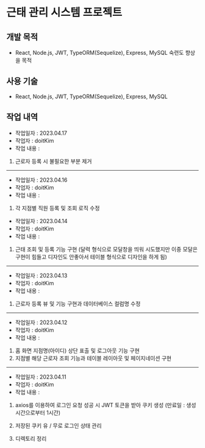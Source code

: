 # 근태 관리 시스템 프로젝트

## 개발 목적

- React, Node.js, JWT, TypeORM(Sequelize), Express, MySQL 숙련도 향상을 목적

## 사용 기술

- React, Node.js, JWT, TypeORM(Sequelize), Express, MySQL

## 작업 내역

- 작업일자 : 2023.04.17
- 작업자 : doitKim
- 작업 내용 :

1. 근로자 등록 시 불필요한 부분 제거

---

- 작업일자 : 2023.04.16
- 작업자 : doitKim
- 작업 내용 :

1. 각 지점별 직원 등록 및 조회 로직 수정

- 작업일자 : 2023.04.14
- 작업자 : doitKim
- 작업 내용 :

1. 근태 조회 및 등록 기능 구현
   (달력 형식으로 모달창을 띄워 시도했지만 이중 모달은 구현이 힘들고 디자인도 안좋아서 테이블 형식으로 디자인을 하게 됨)

---

- 작업일자 : 2023.04.13
- 작업자 : doitKim
- 작업 내용 :

1. 근로자 등록 뷰 및 기능 구현과 데이터베이스 컬럼명 수정

---

- 작업일자 : 2023.04.12
- 작업자 : doitKim
- 작업 내용 :

1. 홈 화면 지점명(아이디) 상단 표출 및 로그아웃 기능 구현
2. 지점별 해당 근로자 조회 기능과 테이블 레이아웃 및 페이지네이션 구현

---

- 작업일자 : 2023.04.11
- 작업자 : doitKim
- 작업 내용 :

1. axios를 이용하여 로그인 요청 성공 시 JWT 토큰을 받아 쿠키 생성 (만료일 : 생성 시간으로부터 1시간)

2. 저장된 쿠키 유 / 무로 로그인 상태 관리

3. 디렉토리 정리
